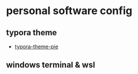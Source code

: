#  personal software config

## typora theme

- [typora-theme-pie](https://github.com/kevinzhao2233/typora-theme-pie)

## windows terminal & wsl